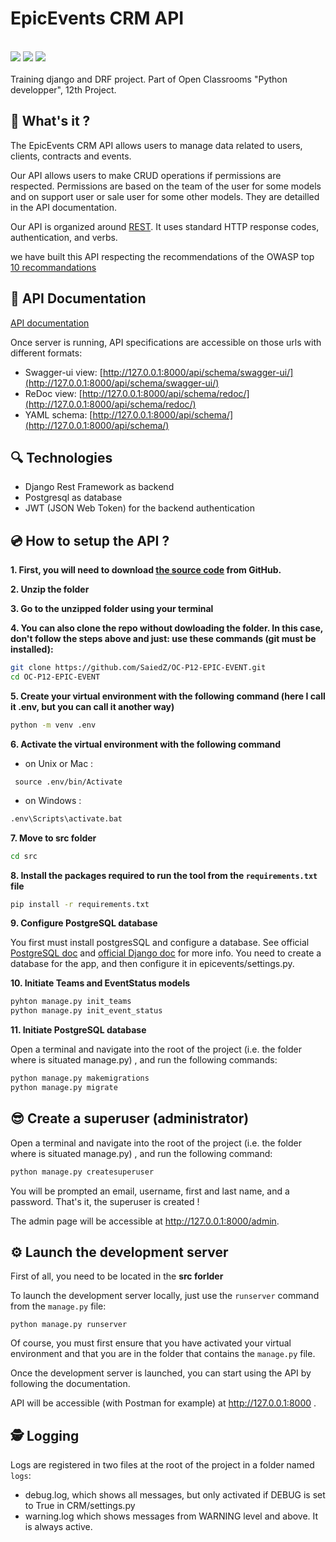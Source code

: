 # EpicEvents CRM API

<br>
<span><img src="https://img.shields.io/badge/DJANGO-3.2-brightgreen?style=for-the-badge&logo=django&logoColor=white">   <img src="https://img.shields.io/badge/Python-3.10.0-brightgreen?style=for-the-badge&logo=python&logoColor=white">   <img src="https://img.shields.io/badge/Django Rest Framework-3.13.1-brightgreen?style=for-the-badge&logo=django&logoColor=white">   </span>
<br>
<br>
Training django and DRF project.
Part of Open Classrooms "Python developper", 12th Project.

## :page_with_curl: What's it ?

The EpicEvents CRM API allows users to manage data related to users, clients, contracts and events.

Our API allows users to make CRUD operations if permissions are respected. Permissions are based on the team of the user for some models and on support user or sale user for some other models. They are detailled in the API documentation.

Our API is organized around [REST](http://en.wikipedia.org/wiki/Representational_State_Transfer). It uses standard HTTP response codes, authentication, and verbs.

we have built this API respecting the recommendations of the OWASP top [10 recommandations](https://owasp.org/www-project-top-ten/)

##  📖  API Documentation

[API documentation](https://documenter.getpostman.com/view/19779552/Uz59Me61)

Once server is running, API specifications are accessible on those urls with different formats:

*   Swagger-ui view: [http://127.0.0.1:8000/api/schema/swagger-ui/](http://127.0.0.1:8000/api/schema/swagger-ui/)
*   ReDoc view: [http://127.0.0.1:8000/api/schema/redoc/](http://127.0.0.1:8000/api/schema/redoc/)
*   YAML schema: [http://127.0.0.1:8000/api/schema/](http://127.0.0.1:8000/api/schema/)

## :mag: Technologies

*   Django Rest Framework as backend
*   Postgresql as database
*   JWT (JSON Web Token) for the backend authentication

## 💿 How to setup the API ?

**1. First, you will need to download [the source code](https://github.com/SaiedZ/OC-P12-EPIC-EVENT.git) from GitHub.**

**2. Unzip the folder**

**3. Go to the unzipped folder using your terminal**

**4. You can also clone the repo without dowloading the folder. In this case, don't follow the steps above and just: use these commands (git must be installed):**
```bash
git clone https://github.com/SaiedZ/OC-P12-EPIC-EVENT.git
cd OC-P12-EPIC-EVENT
```
**5. Create your virtual environment with the following command (here I call it .env, but you can call it another way)**
```bash
python -m venv .env
```
**6. Activate the virtual environment with the following command**
   * on Unix or Mac :
```shell
 source .env/bin/Activate
```
   * on Windows :
```bash
.env\Scripts\activate.bat
```

**7. Move to src folder**
```bash
cd src
```

**8. Install the packages required to run the tool from the `requirements.txt` file**
```bash
pip install -r requirements.txt
```

**9. Configure PostgreSQL database**

You first must install postgresSQL and configure a database.
See official [PostgreSQL doc](https://www.postgresql.org/docs/14/tutorial.html) and [official Django doc](https://docs.djangoproject.com/en/4.0/ref/databases/#postgresql-notes) for more info.
You need to create a database for the app, and then configure it in epicevents/settings.py.

**10. Initiate Teams and EventStatus models**
```bash
pyhton manage.py init_teams
python manage.py init_event_status
```

**11. Initiate PostgreSQL database**

Open a terminal and navigate into the root of the project (i.e. the folder where is situated manage.py) , and run the following commands:

```bash
python manage.py makemigrations
python manage.py migrate
```

## :sunglasses: Create a superuser (administrator)

Open a terminal and navigate into the root of the project (i.e. the folder where is situated manage.py) , and run the following command:
```bash
python manage.py createsuperuser
```
You will be prompted an email, username, first and last name, and a password. That's it, the superuser is created !

The admin page will be accessible at http://127.0.0.1:8000/admin.

## ⚙️ Launch the development server

First of all, you need to be located in the **src forlder**

To launch the development server locally, just use the `runserver` command from the `manage.py` file:

```
python manage.py runserver
``` 
Of course, you must first ensure that you have activated your virtual environment and that you are in the folder that contains the `manage.py` file.

Once the development server is launched, you can start using the API by following the documentation.

API will be accessible (with Postman for example) at http://127.0.0.1:8000 .

## :detective: Logging

Logs are registered in two files at the root of the project in a folder named ` logs `:

* debug.log, which shows all messages, but only activated if DEBUG is set to True in CRM/settings.py
* warning.log which shows messages from WARNING level and above. It is always active.
